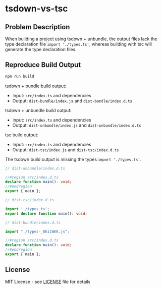 # tsdown-vs-tsc

## Problem Description

When building a project using tsdown + unbundle, the output files lack the type declaration file `import './types.ts'`, whereas building with tsc will generate the type declaration files.

## Reproduce Build Output

```bash
npm run build
```

tsdown + bundle build output:
- Input: `src/index.ts` and dependencies
- Output: `dist-bundle/index.js` and `dist-bundle/index.d.ts`

tsdown + unbundle build output:
- Input: `src/index.ts` and dependencies
- Output: `dist-unbundle/index.js` and `dist-unbundle/index.d.ts`

tsc build output:
- Input: `src/index.ts` and dependencies
- Output: `dist-tsc/index.js` and `dist-tsc/index.d.ts`

The tsdown build output is missing the types `import './types.ts'`.

```ts
// dist-unbundle/index.d.ts

//#region src/index.d.ts
declare function main(): void;
//#endregion
export { main };
```

```ts
// dist-tsc/index.d.ts

import './types.ts';
export declare function main(): void;
```

```ts
// dist-bundle/index.d.ts

import "./types-_8Ni1WEK.js";

//#region src/index.d.ts
declare function main(): void;
//#endregion
export { main };
```


## License

MIT License - see [LICENSE](LICENSE) file for details
